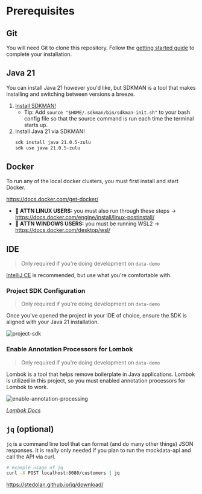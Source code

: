 # Prerequisites

## Git

You will need Git to clone this repository. Follow the [getting started guide](https://git-scm.com/book/en/v2/Getting-Started-Installing-Git) to complete your installation.

## Java 21

You can install Java 21 however you'd like, but SDKMAN is a tool that makes installing and switching between versions a breeze.

1) [Install SDKMAN!](https://sdkman.io/install)
    - Tip: Add `source "$HOME/.sdkman/bin/sdkman-init.sh"` to your bash config file so that the source command is run each time the terminal starts up.
2) Install Java 21 via SDKMAN!
    ```bash
    sdk install java 21.0.5-zulu
    sdk use java 21.0.5-zulu
    ```

## Docker

To run any of the local docker clusters, you must first install and start Docker.

https://docs.docker.com/get-docker/

* **📣 ATTN LINUX USERS:** you must also run through these steps -> https://docs.docker.com/engine/install/linux-postinstall/   
* **📣 ATTN WINDOWS USERS:** you must be running WSL2 -> https://docs.docker.com/desktop/wsl/

## IDE

> Only required if you're doing development on `data-demo`

[IntelliJ CE](https://www.jetbrains.com/idea/download/#section=mac) is recommended, but use what you're comfortable with.

### Project SDK Configuration

> Only required if you're doing development on `data-demo`

Once you've opened the project in your IDE of choice, ensure the SDK is aligned with your Java 21 installation.

![project-sdk](./assets/project_sdk.png)

### Enable Annotation Processors for Lombok

> Only required if you're doing development on `data-demo`

Lombok is a tool that helps remove boilerplate in Java applications. Lombok is utilized in this project, so you must enabled annotation processors for Lombok to work.

![enable-annotation-processing](./assets/enable_annotation_processing.png)

_[Lombok Docs](https://projectlombok.org/)_

## `jq` (optional)

`jq` is a command line tool that can format (and do many other things) JSON responses. It is really only needed if you plan to run the mockdata-api and call the API via curl.

```bash
# example usage of jq 
curl -X POST localhost:8080/customers | jq
```

https://stedolan.github.io/jq/download/
